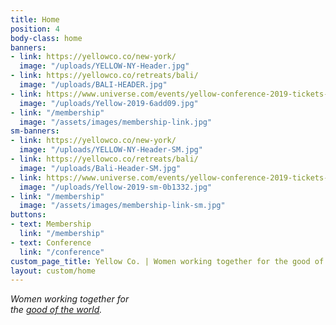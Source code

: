 ```yaml
---
title: Home
position: 4
body-class: home
banners:
- link: https://yellowco.co/new-york/
  image: "/uploads/YELLOW-NY-Header.jpg"
- link: https://yellowco.co/retreats/bali/
  image: "/uploads/BALI-HEADER.jpg"
- link: https://www.universe.com/events/yellow-conference-2019-tickets-los-angeles-SY12HX
  image: "/uploads/Yellow-2019-6add09.jpg"
- link: "/membership"
  image: "/assets/images/membership-link.jpg"
sm-banners:
- link: https://yellowco.co/new-york/
  image: "/uploads/YELLOW-NY-Header-SM.jpg"
- link: https://yellowco.co/retreats/bali/
  image: "/uploads/Bali-Header-SM.jpg"
- link: https://www.universe.com/events/yellow-conference-2019-tickets-los-angeles-SY12HX
  image: "/uploads/Yellow-2019-sm-0b1332.jpg"
- link: "/membership"
  image: "/assets/images/membership-link-sm.jpg"
buttons:
- text: Membership
  link: "/membership"
- text: Conference
  link: "/conference"
custom_page_title: Yellow Co. | Women working together for the good of the world.
layout: custom/home
---
```


<em>Women working together for <br class="hidden-xs-down"> the <u>good of the world</u>.</em>
